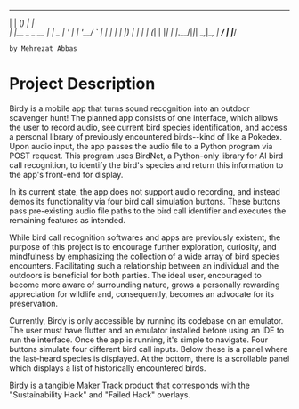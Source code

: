  _     _         _       
| |   (_)       | |      
| |__  _ _ __ __| |_   _ 
| '_ \| | '__/ _` | | | |
| |_) | | | | (_| | |_| |
|_.__/|_|_|  \__,_|\__, |
                    __/ |
                   |___/ 

    by Mehrezat Abbas


# Project Description

Birdy is a mobile app that turns sound recognition into an outdoor scavenger hunt! The planned app consists of one interface, which allows the user to record audio, see current bird species identification, and access a personal library of previously encountered birds--kind of like a Pokedex. Upon audio input, the app passes the audio file to a Python program via POST request. This program uses BirdNet, a Python-only library for AI bird call recognition, to identify the bird's species and return this information to the app's front-end for display.

In its current state, the app does not support audio recording, and instead demos its functionality via four bird call simulation buttons. These buttons pass pre-existing audio file paths to the bird call identifier and executes the remaining features as intended.

While bird call recognition softwares and apps are previously existent, the purpose of this project is to encourage further exploration, curiosity, and mindfulness by emphasizing the collection of a wide array of bird species encounters. Facilitating such a relationship between an individual and the outdoors is beneficial for both parties. The ideal user, encouraged to become more aware of surrounding nature, grows a personally rewarding appreciation for wildlife and, consequently, becomes an advocate for its preservation. 

Currently, Birdy is only accessible by running its codebase on an emulator. The user must have flutter and an emulator installed before using an IDE to run the interface. Once the app is running, it's simple to navigate. Four buttons simulate four different bird call inputs. Below these is a panel where the last-heard species is displayed. At the bottom, there is a scrollable panel which displays a list of historically encountered birds.

Birdy is a tangible Maker Track product that corresponds with the "Sustainability Hack" and "Failed Hack" overlays.
